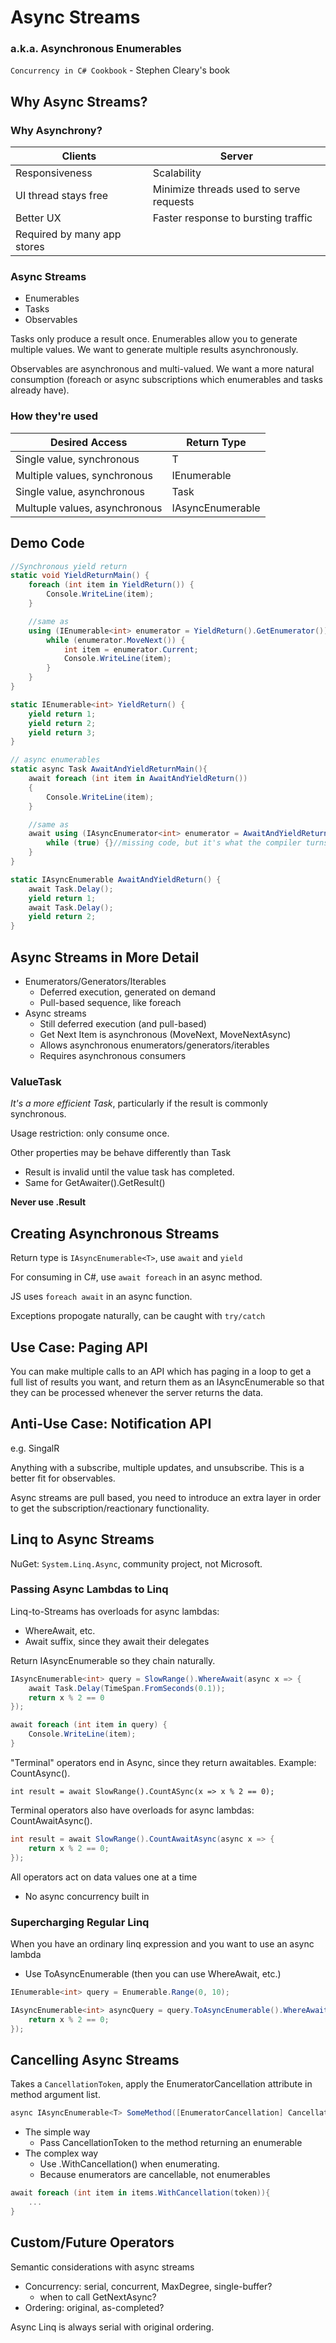 # Async Streams
### a.k.a. Asynchronous Enumerables

`Concurrency in C# Cookbook` - Stephen Cleary's book

## Why Async Streams?

### Why Asynchrony?

| Clients | Server |
|---|---|
Responsiveness | Scalability
| UI thread stays free | Minimize threads used to serve requests |
| Better UX | Faster response to bursting traffic |
|Required by many app stores||

### Async Streams

* Enumerables
* Tasks
* Observables

Tasks only produce a result once. Enumerables allow you to generate multiple values. We want to generate multiple results asynchronously. 

Observables are asynchronous and multi-valued. We want a more natural consumption (foreach or async subscriptions which enumerables and tasks already have).

### How they're used

Desired Access | Return Type |
|---|---|
| Single value, synchronous | T |
| Multiple values, synchronous | IEnumerable<T> |
| Single value, asynchronous | Task<T> |
| Multuple values, asynchronous | IAsyncEnumerable<T> |

## Demo Code

``` csharp
//Synchronous yield return
static void YieldReturnMain() {
    foreach (int item in YieldReturn()) {
        Console.WriteLine(item);
    }

    //same as
    using (IEnumerable<int> enumerator = YieldReturn().GetEnumerator()) {
        while (enumerator.MoveNext()) {
            int item = enumerator.Current;
            Console.WriteLine(item);
        }
    }
}

static IEnumerable<int> YieldReturn() {
    yield return 1;
    yield return 2;
    yield return 3;
}
```

``` csharp
// async enumerables
static async Task AwaitAndYieldReturnMain(){
    await foreach (int item in AwaitAndYieldReturn())
    {
        Console.WriteLine(item);
    }

    //same as
    await using (IAsyncEnumerator<int> enumerator = AwaitAndYieldReturn().GetAsyncEnumerator()){
        while (true) {}//missing code, but it's what the compiler turns it the previous block into
    }
}

static IAsyncEnumerable AwaitAndYieldReturn() {
    await Task.Delay();
    yield return 1;
    await Task.Delay();
    yield return 2;
}
```

## Async Streams in More Detail

* Enumerators/Generators/Iterables
   * Deferred execution, generated on demand
   * Pull-based sequence, like foreach
* Async streams
   * Still deferred execution (and pull-based)
   * Get Next Item is asynchronous (MoveNext, MoveNextAsync)
   * Allows asynchronous enumerators/generators/iterables
   * Requires asynchronous consumers

### ValueTask

*It's a more efficient Task<T>*, particularly if the result is commonly synchronous.

Usage restriction: only consume once.

Other properties may be behave differently than Task<T>
* Result is invalid until the value task has completed.
* Same for GetAwaiter().GetResult()

**Never use .Result**

## Creating Asynchronous Streams

Return type is `IAsyncEnumerable<T>`, use `await` and `yield`

For consuming in C#, use `await foreach` in an async method.

JS uses `foreach await` in an async function.

Exceptions propogate naturally, can be caught with `try/catch`

## Use Case: Paging API

You can make multiple calls to an API which has paging in a loop to get a full list of results you want, and return them as an IAsyncEnumerable so that they can be processed whenever the server returns the data.

## Anti-Use Case: Notification API

e.g. SingalR

Anything with a subscribe, multiple updates, and unsubscribe. This is a better fit for observables.

Async streams are pull based, you need to introduce an extra layer in order to get the subscription/reactionary functionality.

## Linq to Async Streams

NuGet: `System.Linq.Async`, community project, not Microsoft.

### Passing Async Lambdas to Linq

Linq-to-Streams has overloads for async lambdas:
* WhereAwait, etc.
* Await suffix, since they await their delegates

Return IAsyncEnumerable<T> so they chain naturally.

``` csharp
IAsyncEnumerable<int> query = SlowRange().WhereAwait(async x => {
    await Task.Delay(TimeSpan.FromSeconds(0.1));
    return x % 2 == 0
});

await foreach (int item in query) {
    Console.WriteLine(item);
}
```

"Terminal" operators end in Async, since they return awaitables. Example: CountAsync().

`int result = await SlowRange().CountASync(x => x % 2 == 0);`

Terminal operators also have overloads for async lambdas: CountAwaitAsync().

``` csharp
int result = await SlowRange().CountAwaitAsync(async x => {
    return x % 2 == 0;
});
```

All operators act on data values one at a time
* No async concurrency built in

### Supercharging Regular Linq

When you have an ordinary linq expression and you want to use an async lambda
* Use ToAsyncEnumerable (then you can use WhereAwait, etc.)

``` csharp
IEnumerable<int> query = Enumerable.Range(0, 10);

IAsyncEnumerable<int> asyncQuery = query.ToAsyncEnumerable().WhereAwait(async x => {
    return x % 2 == 0;
});
```

## Cancelling Async Streams

Takes a `CancellationToken`, apply the EnumeratorCancellation attribute in method argument list.

``` csharp
async IAsyncEnumerable<T> SomeMethod([EnumeratorCancellation] CancellationToken token)
```

* The simple way
   * Pass CancellationToken to the method returning an enumerable
* The complex way
   * Use .WithCancellation() when enumerating.
   * Because enumerators are cancellable, not enumerables

``` csharp
await foreach (int item in items.WithCancellation(token)){
    ...
}
```

## Custom/Future Operators

Semantic considerations with async streams
* Concurrency: serial, concurrent, MaxDegree, single-buffer?
   * when to call GetNextAsync?
* Ordering: original, as-completed?

Async Linq is always serial with original ordering.

